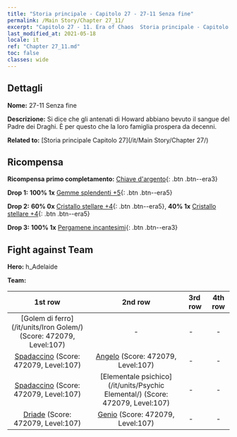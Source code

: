 ```yaml
---
title: "Storia principale - Capitolo 27 - 27-11 Senza fine"
permalink: /Main Story/Chapter 27_11/
excerpt: "Capitolo 27 - 11. Era of Chaos  Storia principale - Capitolo 27_11. 27-11 Senza fine"
last_modified_at: 2021-05-18
locale: it
ref: "Chapter 27_11.md"
toc: false
classes: wide
---
```


## Dettagli

 **Nome:** 27-11 Senza fine

 **Descrizione:** Si dice che gli antenati di Howard abbiano bevuto il sangue del Padre dei Draghi. È per questo che la loro famiglia prospera da decenni.

 **Related to:** [Storia principale Capitolo 27](/it/Main Story/Chapter 27/)

## Ricompensa

 **Ricompensa primo completamento:** [Chiave d'argento](/ItemsIT/con_693/){: .btn .btn--era3}

 **Drop 1:** **100% 1x** [Gemme splendenti +5](/ItemsIT/mat_100/){: .btn .btn--era5}

 **Drop 2:** **60% 0x** [Cristallo stellare +4](/ItemsIT/mat_94/){: .btn .btn--era5}, **40% 1x** [Cristallo stellare +4](/ItemsIT/mat_94/){: .btn .btn--era5}

 **Drop 3:** **100% 1x** [Pergamene incantesimi](/ItemsIT/con_694/){: .btn .btn--era3}


## Fight against Team
 **Hero:** h_Adelaide

 **Team:**


  | 1st row | 2nd row | 3rd row | 4th row |
  |:----:|:----:|:----|:----:|
  | [Golem di ferro](/it/units/Iron Golem/) (Score: 472079, Level:107)  | - | - | - |
  | [Spadaccino](/it/units/Swordsman/) (Score: 472079, Level:107)  | [Angelo](/it/units/Angel/) (Score: 472079, Level:107)  | - | - |
  | [Spadaccino](/it/units/Swordsman/) (Score: 472079, Level:107)  | [Elementale psichico](/it/units/Psychic Elemental/) (Score: 472079, Level:107)  | - | - |
  | [Driade](/it/units/Sprite/) (Score: 472079, Level:107)  | [Genio](/it/units/Genie/) (Score: 472079, Level:107)  | - | - |


